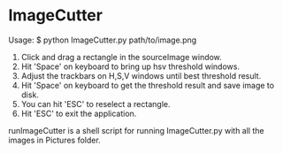 # ImageCutter

Usage:
$ python ImageCutter.py path/to/image.png

1. Click and drag a rectangle in the sourceImage window.
2. Hit 'Space' on keyboard to bring up hsv threshold windows.
3. Adjust the trackbars on H,S,V windows until best threshold result.
4. Hit 'Space' on keyboard to get the threshold result and save image to disk.
5. You can hit 'ESC' to reselect a rectangle.
6. Hit 'ESC' to exit the application.


runImageCutter is a shell script for running ImageCutter.py with all the images in Pictures folder.
